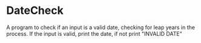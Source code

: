 # DateCheck
A program to check if an input is a valid date, checking for leap years in the process.
If the input is valid, print the date, if not print "INVALID DATE"


